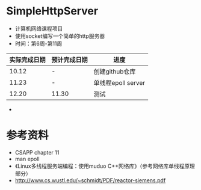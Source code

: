 # SimpleHttpServer

* 计算机网络课程项目
* 使用socket编写一个简单的http服务器
* 时间：第6周-第11周

| 实际完成日期        |预计完成日期| 进度  |
| ------------- |-------------| -------------|
| 10.12      | -| 创建github仓库|
| 11.23    | -  | 单线程epoll server|
|12.20|11.30|测试|


- 
# 参考资料

- CSAPP chapter 11
- man epoll
- 《Linux多线程服务端编程：使用muduo C++网络库》（参考网络库单线程原理部分）
- http://www.cs.wustl.edu/~schmidt/PDF/reactor-siemens.pdf
